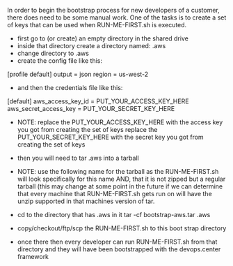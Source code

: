 In order to begin the bootstrap process for new developers of a customer, there does
need to be some manual work.  One of the tasks is to create a set of keys that can be
used when RUN-ME-FIRST.sh is executed.  
- first go to (or create) an empty directory in the shared drive
- inside that directory create a directory named: .aws
- change directory to .aws
- create the config file like this:

[profile default]
output = json
region = us-west-2

- and then the credentials file like this:

[default]
aws_access_key_id = PUT_YOUR_ACCESS_KEY_HERE
aws_secret_access_key = PUT_YOUR_SECRET_KEY_HERE

- NOTE: replace the PUT_YOUR_ACCESS_KEY_HERE with the access key you got from creating the set of keys
        replace the PUT_YOUR_SECRET_KEY_HERE with the secret key you got from creating the set of keys

- then you will need to tar .aws into a tarball
- NOTE: use the following name for the tarball as the RUN-ME-FIRST.sh will look specifically for this name
        AND, that it is not zipped but a regular tarball (this may change at some point in the future if we 
        can determine that every machine that RUN-ME-FIRST.sh gets run on will have the unzip supported in
        that machines version of tar.

- cd to the directory that has .aws in it
tar -cf bootstrap-aws.tar .aws

- copy/checkout/ftp/scp the RUN-ME-FIRST.sh to this boot strap directory

- once there then every developer can run RUN-ME-FIRST.sh from that directory and they will have been 
  bootstrapped with the devops.center framework


